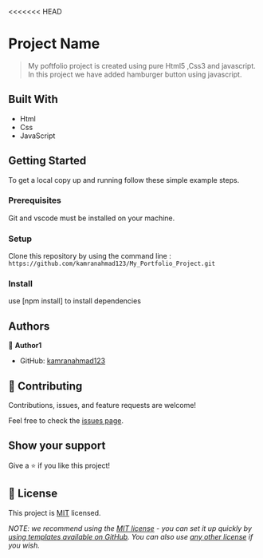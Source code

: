 <<<<<<< HEAD
# Project Name

> My poftfolio project is created using pure Html5 ,Css3 and javascript. In this project we have added hamburger button using javascript.

## Built With

- Html
- Css
- JavaScript

## Getting Started

To get a local copy up and running follow these simple example steps.

### Prerequisites

Git and vscode must be installed on your machine.

### Setup

Clone this repository by using the command line :
`https://github.com/kamranahmad123/My_Portfolio_Project.git`

### Install

use [npm install] to install dependencies

## Authors

👤 **Author1**

- GitHub: [kamranahmad123](https://github.com/kamranahmad123)

## 🤝 Contributing

Contributions, issues, and feature requests are welcome!

Feel free to check the [issues page](../../issues/).

## Show your support

Give a ⭐️ if you like this project!

## 📝 License

This project is [MIT](./MIT-LICENSE.txt) licensed.

_NOTE: we recommend using the [MIT license](https://choosealicense.com/licenses/mit/) - you can set it up quickly by [using templates available on GitHub](https://docs.github.com/en/communities/setting-up-your-project-for-healthy-contributions/adding-a-license-to-a-repository). You can also use [any other license](https://choosealicense.com/licenses/) if you wish._

